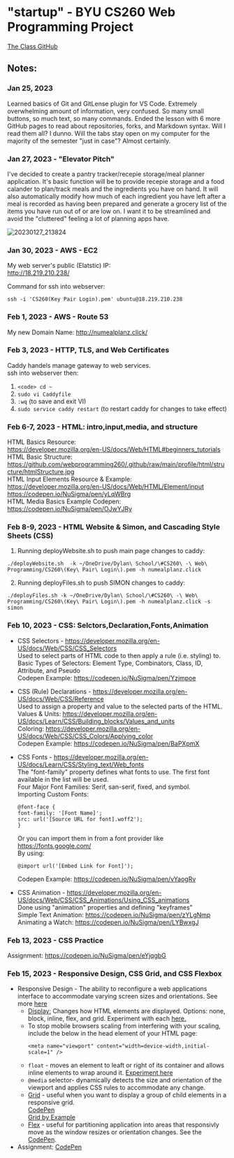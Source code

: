 # "startup" - BYU CS260 Web Programming Project

<a href='https://github.com/webprogramming260/.github/blob/main/profile/instructionTopics.md#readme'>The Class GitHub</a>
## Notes:
### Jan 25, 2023
<p>
Learned basics of Git and GitLense plugin for VS Code. Extremely overwhelming amount of information, very confused. So many small buttons, so much text, so many commands.
Ended the lesson with 6 more GitHub pages to read about repositories, forks, and Markdown syntax. Will I read them all? I dunno. Will the tabs stay open on my computer for the majority of the semester "just in case"? Almost certainly.
</p>

### Jan 27, 2023 - "Elevator Pitch"
<p>
I've decided to create a pantry tracker/recepie storage/meal planner application. It's basic function will be to provide recepie storage and a food calander to plan/track meals and the ingredients you have on hand. It will also automatically modify how much of each ingredient you have left after a meal is recorded as having been prepared and generate a grocery list of the items you have run out of or are low on. I want it to be streamlined and avoid the "cluttered" feeling a lot of planning apps have. 
</p>

![20230127_213824](https://user-images.githubusercontent.com/44269945/215242503-dd8dd713-222c-4d8d-84f4-f11b597c67b1.jpg)


### Jan 30, 2023 - AWS - EC2
My web server's public (Elatstic) IP: <br>
http://18.219.210.238/

Command for ssh into webserver: <br>
``` 
ssh -i 'CS260(Key Pair Login).pem' ubuntu@18.219.210.238
```


### Feb 1, 2023 - AWS - Route 53
My new Domain Name: 
http://numealplanz.click/

### Feb 3, 2023 - HTTP, TLS, and Web Certificates
Caddy handels manage gateway to web services. <br>
ssh into webserver then:<br>
1. ``` <code> cd ~ ``` <br>
2. ``` sudo vi Caddyfile ``` <br>
3. ``` :wq ``` (to save and exit VI) <br>
4. ``` sudo service caddy restart ``` (to restart caddy for changes to take effect)


### Feb 6-7, 2023 - HTML: intro,input,media, and structure
HTML Basics Resource: <br>
https://developer.mozilla.org/en-US/docs/Web/HTML#beginners_tutorials <br>
HTML Basic Structure: <br>
https://github.com/webprogramming260/.github/raw/main/profile/html/structure/htmlStructure.jpg <br>
HTML Input Elements Resource & Example: <br>
https://developer.mozilla.org/en-US/docs/Web/HTML/Element/input
https://codepen.io/NuSigma/pen/yLqWBrg <br>
HTML Media Basics Example Codepen: <br>
https://codepen.io/NuSigma/pen/OJwYJRy


### Feb 8-9, 2023 - HTML Website & Simon, and Cascading Style Sheets (CSS)
1. Running deployWebsite.sh to push main page changes to caddy:<br>
```
./deployWebsite.sh  -k ~/OneDrive/Dylan\ School/\#CS260\ -\ Web\ Programming/CS260\(Key\ Pair\ Login\).pem -h numealplanz.click 
```

2. Running deployFiles.sh to push SIMON changes to caddy:<br>
```
./deployFiles.sh -k ~/OneDrive/Dylan\ School/\#CS260\ -\ Web\ Programming/CS260\(Key\ Pair\ Login\).pem -h numealplanz.click -s simon
``` 


### Feb 10, 2023 - CSS: Selctors,Declaration,Fonts,Animation
- CSS Selectors - https://developer.mozilla.org/en-US/docs/Web/CSS/CSS_Selectors<br>
Used to select parts of HTML code to then apply a rule (i.e. styling) to.<br>
Basic Types of Selectors: Element Type, Combinators, Class, ID, Attribute, and Pseudo  <br>
Codepen Example: https://codepen.io/NuSigma/pen/Yzjmpoe <br>

- CSS (Rule) Declarations - https://developer.mozilla.org/en-US/docs/Web/CSS/Reference<br>
Used to assign a property and value to the selected parts of the HTML.<br>
Values & Units: https://developer.mozilla.org/en-US/docs/Learn/CSS/Building_blocks/Values_and_units <br>
Coloring: https://developer.mozilla.org/en-US/docs/Web/CSS/CSS_Colors/Applying_color <br>
Codepen Example: https://codepen.io/NuSigma/pen/BaPXpmX <br>

- CSS Fonts - https://developer.mozilla.org/en-US/docs/Learn/CSS/Styling_text/Web_fonts<br>
The "font-family" property defines what fonts to use. The first font available in the list will be used.<br>
Four Major Font Families: Serif, san-serif, fixed, and symbol.<br>
Importing Custom Fonts: <br> 
    ```
    @font-face {
    font-family: '[Font Name]';
    src: url('[Source URL for font].woff2');
    }
    ```
    Or you can import them in from a font provider like https://fonts.google.com/ <br>
    By using:<br>
    ```
    @import url('[Embed Link for Font]');
    ```
    Codepen Example: https://codepen.io/NuSigma/pen/vYaogRv<br>


- CSS Animation - https://developer.mozilla.org/en-US/docs/Web/CSS/CSS_Animations/Using_CSS_animations<br>
Done using "animation" properties and defining "keyframes"<br>
Simple Text Animation: https://codepen.io/NuSigma/pen/zYLgNmp<br>
Animating a Watch: https://codepen.io/NuSigma/pen/LYBwxgJ<br>

### Feb 13, 2023 - CSS Practice
Assignment: https://codepen.io/NuSigma/pen/eYjqgbG <br>


### Feb 15, 2023 - Responsive Design, CSS Grid, and CSS Flexbox
-  Responsive Design - 
    The ability to reconfigure a web applications interface to accommodate varying screen sizes and orientations.
    See more <a href='https://developer.mozilla.org/en-US/docs/Learn/CSS/CSS_layout/Responsive_Design/'>here</a> <br>
    - <a href='https://developer.mozilla.org/en-US/docs/Web/CSS/display'>Display:</a> 
    Changes how HTML elements are displayed. Options: none, block, inline, flex, and grid. Experiment with each <a href='https://codepen.io/NuSigma/pen/XWPJePo'>here.</a> 
    - To stop mobile browsers scaling from interfering with your scaling, include the below in the head element of your HTML page:
        ```
        <meta name="viewport" content="width=device-width,initial-scale=1" />
        ```
    - <code>float</code> - moves an element to leaft or right of its container and allows inline elements to wrap around it. <a href='https://codepen.io/NuSigma/pen/XWPJePo'>Experiment here</a> 
    - <code>@media</code> selector- dynamically detects the size and orientation of the viewport and applies CSS rules to accommodate any change.
    - <a href="https://developer.mozilla.org/en-US/docs/Web/CSS/CSS_Grid_Layout/Basic_Concepts_of_Grid_Layout">Grid</a> - useful when you want to display a group of child elements in a responsive grid. <br>
    <a href="https://codepen.io/NuSigma/pen/vYzEWLg">CodePen</a> <br>
    <a href="https://gridbyexample.com/">Grid by Example</a> <br>
    - <a href="https://developer.mozilla.org/en-US/docs/Web/CSS/CSS_Flexible_Box_Layout/Basic_Concepts_of_Flexbox">Flex</a> - useful for partitioning application into areas that responsivly move as the window resizes or orientation changes. See the <a href="https://codepen.io/NuSigma/pen/qBMEVqb">CodePen</a>.
- Assignment: <a href='https://codepen.io/NuSigma/pen/ExeabZa'>CodePen<a>

